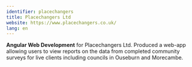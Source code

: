 ```yaml
---
identifier: placechangers
title: Placechangers Ltd
website: https://www.placechangers.co.uk/
lang: en
---
```

**Angular Web Development** for Placechangers Ltd. Produced a web-app allowing users to view reports on the data from completed community surveys for live clients including councils in Ouseburn and Morecambe.
